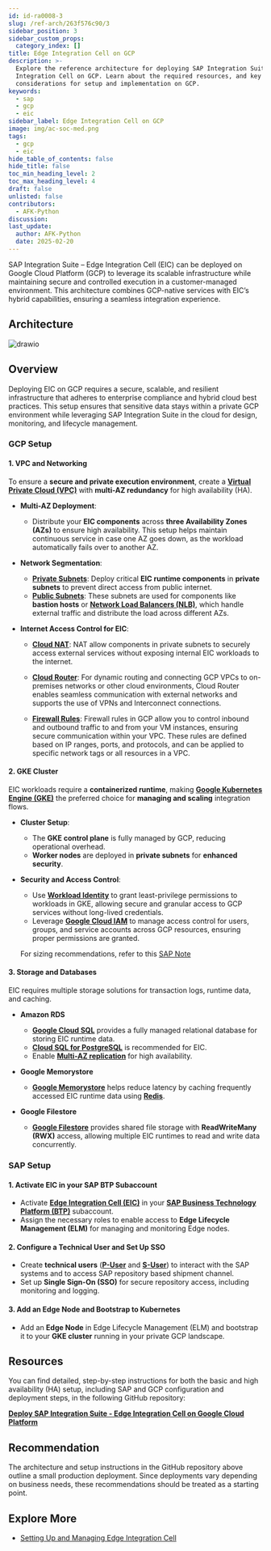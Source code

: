 ```yaml
---
id: id-ra0008-3
slug: /ref-arch/263f576c90/3
sidebar_position: 3
sidebar_custom_props:
  category_index: []
title: Edge Integration Cell on GCP
description: >-
  Explore the reference architecture for deploying SAP Integration Suite - Edge
  Integration Cell on GCP. Learn about the required resources, and key
  considerations for setup and implementation on GCP.
keywords:
  - sap
  - gcp
  - eic
sidebar_label: Edge Integration Cell on GCP
image: img/ac-soc-med.png
tags:
  - gcp
  - eic
hide_table_of_contents: false
hide_title: false
toc_min_heading_level: 2
toc_max_heading_level: 4
draft: false
unlisted: false
contributors:
  - AFK-Python
discussion: 
last_update:
  author: AFK-Python
  date: 2025-02-20
---
```


SAP Integration Suite – Edge Integration Cell (EIC) can be deployed on Google Cloud Platform (GCP) to leverage its scalable infrastructure while maintaining secure and controlled execution in a customer-managed environment. This architecture combines GCP-native services with EIC’s hybrid capabilities, ensuring a seamless integration experience.

## Architecture

![drawio](drawio/sap-edge-integration-cell-gcp.drawio)


## Overview

Deploying EIC on GCP requires a secure, scalable, and resilient infrastructure that adheres to enterprise compliance and hybrid cloud best practices. This setup ensures that sensitive data stays within a private GCP environment while leveraging SAP Integration Suite in the cloud for design, monitoring, and lifecycle management.  


### GCP Setup

#### 1. VPC and Networking

To ensure a **secure and private execution environment**, create a **[Virtual Private Cloud (VPC)](https://cloud.google.com/vpc/docs/vpc)** with **multi-AZ redundancy** for high availability (HA).

- **Multi-AZ Deployment**:
  - Distribute your **EIC components** across **three Availability Zones (AZs)** to ensure high availability. This setup helps maintain continuous service in case one AZ goes down, as the workload automatically fails over to another AZ.
  
- **Network Segmentation**:
  - **[Private Subnets](https://cloud.google.com/vpc/docs/subnets)**: Deploy critical **EIC runtime components** in **private subnets** to prevent direct access from public internet.
  - **[Public Subnets](https://cloud.google.com/vpc/docs/subnets)**: These subnets are used for components like **bastion hosts** or **[Network Load Balancers (NLB)](https://cloud.google.com/load-balancing/docs/load-balancing-overview)**, which handle external traffic and distribute the load across different AZs.

- **Internet Access Control for EIC**:
  - **[Cloud NAT](https://cloud.google.com/nat/docs/overview)**: NAT allow components in private subnets to securely access external services without exposing internal EIC workloads to the internet.
  - **[Cloud Router](https://cloud.google.com/network-connectivity/docs/router/concepts/overview)**: For dynamic routing and connecting GCP VPCs to on-premises networks or other cloud environments, Cloud Router enables seamless communication with external networks and supports the use of VPNs and Interconnect connections.

  - **[Firewall Rules](https://cloud.google.com/firewall/docs/firewalls)**: Firewall rules in GCP allow you to control inbound and outbound traffic to and from your VM instances, ensuring secure communication within your VPC. These rules are defined based on IP ranges, ports, and protocols, and can be applied to specific network tags or all resources in a VPC.




#### 2. GKE Cluster  

EIC workloads require a **containerized runtime**, making **[Google Kubernetes Engine (GKE)](https://cloud.google.com/kubernetes-engine/docs)** the preferred choice for **managing and scaling** integration flows.  

- **Cluster Setup**:  
  - The **GKE control plane** is fully managed by GCP, reducing operational overhead.  
  - **Worker nodes** are deployed in **private subnets** for **enhanced security**.  

- **Security and Access Control**:  
  - Use **[Workload Identity](https://cloud.google.com/kubernetes-engine/docs/how-to/workload-identity)** to grant least-privilege permissions to workloads in GKE, allowing secure and granular access to GCP services without long-lived credentials. 
  - Leverage **[Google Cloud IAM](https://cloud.google.com/iam/docs/)** to manage access control for users, groups, and service accounts across GCP resources, ensuring proper permissions are granted.
 

  For sizing recommendations, refer to this [SAP Note](https://me.sap.com/notes/3247839)


#### 3. Storage and Databases  

EIC requires multiple storage solutions for transaction logs, runtime data, and caching.

- **Amazon RDS**  
  - **[Google Cloud SQL](https://cloud.google.com/sql/docs/introduction)** provides a fully managed relational database for storing EIC runtime data.  
  - **[Cloud SQL for PostgreSQL](https://cloud.google.com/sql/docs/postgres)** is recommended for EIC.
  - Enable **[Multi-AZ replication](https://cloud.google.com/sql/docs/postgres/configure-ha)** for high availability.

- **Google Memorystore**  
  - **[Google Memorystore](https://cloud.google.com/memorystore#documentation)** helps reduce latency by caching frequently accessed EIC runtime data using **[Redis](https://cloud.google.com/memorystore/docs/cluster/memorystore-for-redis-cluster-overview)**. 


- **Google Filestore**  
  - **[Google Filestore](https://cloud.google.com/filestore#documentation)** provides shared file storage with **ReadWriteMany (RWX)** access, allowing multiple EIC runtimes to read and write data concurrently.


### SAP Setup

#### 1. Activate EIC in your SAP BTP Subaccount
- Activate **[Edge Integration Cell (EIC)](https://help.sap.com/docs/integration-suite/sap-integration-suite/what-is-sap-integration-suite-edge-integration-cell)** in your **[SAP Business Technology Platform (BTP)](https://help.sap.com/docs/btp?locale=en-US)** subaccount.  
- Assign the necessary roles to enable access to **Edge Lifecycle Management (ELM)** for managing and monitoring Edge nodes.  


#### 2. Configure a Technical User and Set Up SSO 
- Create **technical users** (**[P-User](https://help.sap.com/docs/EDGE_LIFECYCLE_MANAGEMENT/9d5719aae5aa4d479083253ba79c23f9/edcd1a455afb4cb0b6b1b3d148256468.html)** and **[S-User](https://www.sap.com/account/universal-id.html)**) to interact with the SAP systems and to access SAP repository based shipment channel.  
- Set up **Single Sign-On (SSO)** for secure repository access, including monitoring and logging.  


#### 3. Add an Edge Node and Bootstrap to Kubernetes
- Add an **Edge Node** in Edge Lifecycle Management (ELM) and bootstrap it to your **GKE cluster** running in your private GCP landscape.   



## Resources

You can find detailed, step-by-step instructions for both the basic and high availability (HA) setup, including SAP and GCP configuration and deployment steps, in the following GitHub repository:

[**Deploy SAP Integration Suite - Edge Integration Cell on Google Cloud Platform**](https://github.tools.sap/btp-use-case-factory/edge-integration-cell-gcp)

## Recommendation
The architecture and setup instructions in the GitHub repository above outline a small production deployment. Since deployments vary depending on business needs, these recommendations should be treated as a starting point.

## Explore More
- [Setting Up and Managing Edge Integration Cell](https://help.sap.com/docs/integration-suite/sap-integration-suite/setting-up-and-managing-edge-integration-cell)